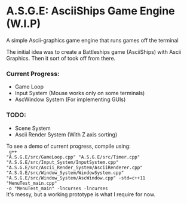 # A.S.G.E: AsciiShips Game Engine (W.I.P)

A simple Ascii-graphics game engine that runs games off the terminal

The initial idea was to create a Battleships game (AsciiShips) with Ascii Graphics.
Then it sort of took off from there.


### Current Progress:

<ul>
  <li>Game Loop</li>
  <li>Input System (Mouse works only on some terminals)</li>
  <li>AscWindow System (For implementing GUIs)</li>
</ul>

### TODO:

<ul>
  <li>Scene System</li>
  <li>Ascii Render System (With Z axis sorting)</li>
</ul>


To see a demo of current progress, compile using:<br />
<code>
g++ "A.S.G.E/src/GameLoop.cpp" "A.S.G.E/src/Timer.cpp" "A.S.G.E/src/Input_System/InputSystem.cpp" "A.S.G.E/src/Ascii_Render_System/AsciiRenderer.cpp" "A.S.G.E/src/Window_System/WindowSystem.cpp" "A.S.G.E/src/Window_System/AscWindow.cpp" -std=c++11 "MenuTest_main.cpp" -o "MenuTest_main" -lncurses -lncurses
</code><br />
It's messy, but a working prototype is what I require for now.
